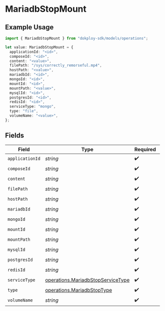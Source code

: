 # MariadbStopMount

## Example Usage

```typescript
import { MariadbStopMount } from "dokploy-sdk/models/operations";

let value: MariadbStopMount = {
  applicationId: "<id>",
  composeId: "<id>",
  content: "<value>",
  filePath: "/sys/correctly_remorseful.mp4",
  hostPath: "<value>",
  mariadbId: "<id>",
  mongoId: "<id>",
  mountId: "<id>",
  mountPath: "<value>",
  mysqlId: "<id>",
  postgresId: "<id>",
  redisId: "<id>",
  serviceType: "mongo",
  type: "file",
  volumeName: "<value>",
};
```

## Fields

| Field                                                                                  | Type                                                                                   | Required                                                                               | Description                                                                            |
| -------------------------------------------------------------------------------------- | -------------------------------------------------------------------------------------- | -------------------------------------------------------------------------------------- | -------------------------------------------------------------------------------------- |
| `applicationId`                                                                        | *string*                                                                               | :heavy_check_mark:                                                                     | N/A                                                                                    |
| `composeId`                                                                            | *string*                                                                               | :heavy_check_mark:                                                                     | N/A                                                                                    |
| `content`                                                                              | *string*                                                                               | :heavy_check_mark:                                                                     | N/A                                                                                    |
| `filePath`                                                                             | *string*                                                                               | :heavy_check_mark:                                                                     | N/A                                                                                    |
| `hostPath`                                                                             | *string*                                                                               | :heavy_check_mark:                                                                     | N/A                                                                                    |
| `mariadbId`                                                                            | *string*                                                                               | :heavy_check_mark:                                                                     | N/A                                                                                    |
| `mongoId`                                                                              | *string*                                                                               | :heavy_check_mark:                                                                     | N/A                                                                                    |
| `mountId`                                                                              | *string*                                                                               | :heavy_check_mark:                                                                     | N/A                                                                                    |
| `mountPath`                                                                            | *string*                                                                               | :heavy_check_mark:                                                                     | N/A                                                                                    |
| `mysqlId`                                                                              | *string*                                                                               | :heavy_check_mark:                                                                     | N/A                                                                                    |
| `postgresId`                                                                           | *string*                                                                               | :heavy_check_mark:                                                                     | N/A                                                                                    |
| `redisId`                                                                              | *string*                                                                               | :heavy_check_mark:                                                                     | N/A                                                                                    |
| `serviceType`                                                                          | [operations.MariadbStopServiceType](../../models/operations/mariadbstopservicetype.md) | :heavy_check_mark:                                                                     | N/A                                                                                    |
| `type`                                                                                 | [operations.MariadbStopType](../../models/operations/mariadbstoptype.md)               | :heavy_check_mark:                                                                     | N/A                                                                                    |
| `volumeName`                                                                           | *string*                                                                               | :heavy_check_mark:                                                                     | N/A                                                                                    |